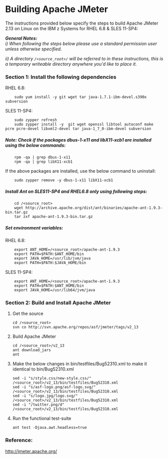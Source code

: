 <!---PACKAGE:Apache JMeter--->
<!---DISTRO:SLES 11.X:2.13--->
<!---DISTRO:RHEL 6.X:2.13--->

# Building Apache JMeter

The instructions provided below specify the steps to build Apache JMeter 2.13 on Linux on the IBM z Systems for RHEL 6.8 & SLES 11-SP4:

_**General Notes:**_ 	 
_i) When following the steps below please use a standard permission user unless otherwise specified._

_ii) A directory `/<source_root>/` will be referred to in these instructions, this is a temporary writeable directory anywhere you'd like to place it._

### Section 1: Install the following dependencies

RHEL 6.8:
```
	sudo yum install -y git wget tar java-1.7.1-ibm-devel.s390x subversion
```

SLES 11-SP4:
```
	sudo zypper refresh
	sudo zypper install -y  git wget openssl libtool autoconf make pcre pcre-devel libxml2-devel tar java-1_7_0-ibm-devel subversion
```


##### Note: Check if the packages dbus-1-x11 and libX11-xcb1 are installed using the below commands:
```
	rpm -qa | grep dbus-1-x11
	rpm -qa | grep libX11-xcb1
```
   If the above packages are installed, use the below command to uninstall:
```
	sudo zypper remove -y dbus-1-x11 libX11-xcb1
```

##### Install Ant on SLES11-SP4 and RHEL6.8 only using following steps:
```
    cd /<source_root>
	wget http://archive.apache.org/dist/ant/binaries/apache-ant-1.9.3-bin.tar.gz 
	tar zxf apache-ant-1.9.3-bin.tar.gz
```


##### Set environment variables:

RHEL 6.8:
```
	export ANT_HOME=/<source_root>/apache-ant-1.9.3
	export PATH=$PATH:$ANT_HOME/bin
	export JAVA_HOME=/usr/lib/jvm/java
	export PATH=$PATH:$JAVA_HOME/bin
```

SLES 11-SP4:
```
	export ANT_HOME=/<source_root>/apache-ant-1.9.3
	export PATH=$PATH:$ANT_HOME/bin
	export JAVA_HOME=/usr/lib64/jvm/java
```

### Section 2: Build and Install Apache JMeter

1. Get the source
      ```
      cd /<source_root>
	  svn co http://svn.apache.org/repos/asf/jmeter/tags/v2_13
      ```

2. Build Apache JMeter
      ```
      cd /<source_root>/v2_13 
      ant download_jars
      ant
      ```

3. Make the below changes in bin/testfiles/Bug52310.xml to make it identical to bin/Bug52310.xml
	  ```
	  sed -i "s/style.css/new-style.css/" /<source_root>/v2_13/bin/testfiles/Bug52310.xml
	  sed -i "s/asf-logo.png/asf-logo.svg/" /<source_root>/v2_13/bin/testfiles/Bug52310.xml
      sed -i "s/logo.jpg/logo.svg/" /<source_root>/v2_13/bin/testfiles/Bug52310.xml
      sed -i "/twitter.png/d" /<source_root>/v2_13/bin/testfiles/Bug52310.xml
	  ```
	  
4. Run the functional test-suite
	  ```
      ant test -Djava.awt.headless=true
      ```

### Reference:

http://jmeter.apache.org/
	
